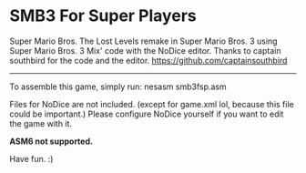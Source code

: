 # SMB3 For Super Players
Super Mario Bros. The Lost Levels remake in Super Mario Bros. 3 using Super Mario Bros. 3 Mix' code with the NoDice editor. Thanks to captain southbird for the code and the editor. https://github.com/captainsouthbird

---------------------------------------------------------------------------------------------------------------------------------------------------------------------

To assemble this game, simply run:
nesasm smb3fsp.asm

Files for NoDice are not included. (except for game.xml lol, because this file could be important.)
Please configure NoDice yourself if you want to edit the game with it.

**ASM6 not supported.**

Have fun. :)
